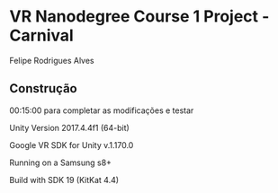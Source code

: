 # VR Nanodegree Course 1 Project - Carnival

Felipe Rodrigues Alves

## Construção

00:15:00 para completar as modificações e testar

Unity Version 2017.4.4f1 (64-bit)

Google VR SDK for Unity v.1.170.0

Running on a Samsung s8+

Build with SDK 19 (KitKat 4.4)
